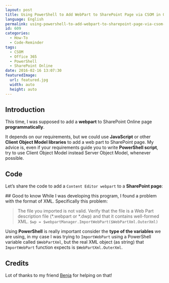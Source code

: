```yaml
---
layout: post
title: Using PowerShell to Add WebPart to SharePoint Page via CSOM in Office 365
language: English
permalink: using-powershell-to-add-webpart-to-sharepoint-page-via-csom-in-office-365
id: 609
categories:
  - How-To
  - Code-Reminder
tags:
  - CSOM
  - Office 365
  - PowerShell
  - SharePoint Online
date: 2016-02-16 13:07:30
featuredImage: 
  url: featured.jpg
  width: auto
  height: auto
---
```


## Introduction 
This time, I was supposed to add a **webpart** to SharePoint Online page **programmatically**. 

It depends on our requirements, but we could use **JavaScript** or other **Client Object Model libraries** to add a web part to SharePoint page. My advice is, even if your requirements guide you to write **PowerShell script**, try to use Client Object Model instead Server Object Model, whenever possible.

## Code
Let’s share the code to add a `Content Editor webpart` to a **SharePoint page**:
<script src="https://gist.github.com/jquintozamora/cbb69be3dd39208749ca.js"></script> 

## Good to know
While I was developing this program, I found a problem with the format of XML. Specifically this problem:
 > The file you imported is not valid. Verify that the file is a Web Part description file (*.webpart or *.dwp) and that it contains well-formed XML. `$wp = $webpartManager.ImportWebPart($WebPartXml.OuterXml)`

Using **PowerShell** is really important consider the **type of the variables** we are using, in my case I was trying to `ImportWebPart` using a PowerShell variable called `$WebPartXml`, but the real XML object (as string) that `ImportWebPart` function expects is `$WebPartXml.OuterXml`.

## Credits
Lot of thanks to my friend [Benja](https://twitter.com/BenCernuda) for helping on that!
